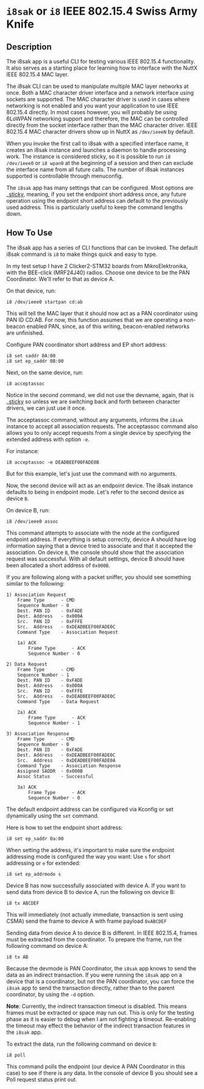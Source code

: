 # `i8sak` or `i8` IEEE 802.15.4 Swiss Army Knife

## Description

The i8sak app is a useful CLI for testing various IEEE 802.15.4
functionality. It also serves as a starting place for learning how to
interface with the NuttX IEEE 802.15.4 MAC layer.

The i8sak CLI can be used to manipulate multiple MAC layer networks at
once. Both a MAC character driver interface and a network interface
using sockets are supported. The MAC character driver is used in cases
where networking is not enabled and you want your application to use
IEEE 802.15.4 directly. In most cases however, you will probably be
using 6LoWPAN networking support and therefore, the MAC can be
controlled directly from the socket interface rather than the MAC
character driver. IEEE 802.15.4 MAC character drivers show up in NuttX
as `/dev/ieeeN` by default.

When you invoke the first call to i8sak with a specified interface name,
it creates an i8sak instance and launches a daemon to handle processing
work. The instance is considered sticky, so it is possible to run `i8
/dev/ieee0` or `i8 wpan0` at the beginning of a session and then can
exclude the interface name from all future calls. The number of i8sak
instances supported is controllable through menuconfig.

The `i8sak` app has many settings that can be configured. Most options
are \_[sticky](), meaning, if you set the endpoint short address once,
any future operation using the endpoint short address can default to the
previously used address. This is particularly useful to keep the command
lengths down.

## How To Use

The i8sak app has a series of CLI functions that can be invoked. The
default i8sak command is `i8` to make things quick and easy to type.

In my test setup I have 2 Clicker2-STM32 boards from MikroElektronika,
with the BEE-click (MRF24J40) radios. Choose one device to be the PAN
Coordinator. We'll refer to that as device A.

On that device, run:

    i8 /dev/ieee0 startpan cd:ab

This will tell the MAC layer that it should now act as a PAN coordinator
using PAN ID CD:AB. For now, this function assumes that we are operating
a non-beacon enabled PAN, since, as of this writing, beacon-enabled
networks are unfinished.

Configure PAN coordinator short address and EP short address:

    i8 set saddr 0A:00
    i8 set ep_saddr 0B:00

Next, on the same device, run:

    i8 acceptassoc

Notice in the second command, we did not use the devname, again, that is
\_[sticky]() so unless we are switching back and forth between character
drivers, we can just use it once.

The acceptassoc command, without any arguments, informs the `i8sak`
instance to accept all association requests. The acceptassoc command
also allows you to only accept requests from a single device by
specifying the extended address with option `-e`.

For instance:

    i8 acceptassoc -e DEADBEEF00FADE0B

But for this example, let's just use the command with no arguments.

Now, the second device will act as an endpoint device. The i8sak
instance defaults to being in endpoint mode. Let's refer to the second
device as device `B`.

On device B, run:

    i8 /dev/ieee0 assoc

This command attempts to associate with the node at the configured
endpoint address. If everything is setup correctly, device A should have
log information saying that a device tried to associate and that it
accepted the association. On device `B`, the console should show that
the association request was successful. With all default settings,
device B should have been allocated a short address of `0x000B`.

If you are following along with a packet sniffer, you should see
something similar to the following:

    1) Association Request
        Frame Type      - CMD
        Sequence Number - 0
        Dest. PAN ID    - 0xFADE
        Dest. Address   - 0x000A
        Src.  PAN ID    - 0xFFFE
        Src.  Address   - 0xDEADBEEF00FADE0C
        Command Type    - Association Request
    
        1a) ACK
            Frame Type      - ACK
            Sequence Number - 0
    
    2) Data Request
        Frame Type      - CMD
        Sequence Number - 1
        Dest. PAN ID    - 0xFADE
        Dest. Address   - 0x000A
        Src.  PAN ID    - 0xFFFE
        Src.  Address   - 0xDEADBEEF00FADE0C
        Command Type    - Data Request
    
        2a) ACK
            Frame Type      - ACK
            Sequence Number - 1
    
    3) Association Response
        Frame Type      - CMD
        Sequence Number - 0
        Dest. PAN ID    - 0xFADE
        Dest. Address   - 0xDEADBEEF00FADE0C
        Src.  Address   - 0xDEADBEEF00FADE0A
        Command Type    - Association Response
        Assigned SADDR  - 0x000B
        Assoc Status    - Successful
    
        3a) ACK
            Frame Type      - ACK
            Sequence Number - 0

The default endpoint address can be configured via Kconfig or set
dynamically using the `set` command.

Here is how to set the endpoint short address:

    i8 set ep_saddr 0a:00

When setting the address, it's important to make sure the endpoint
addressing mode is configured the way you want: Use `s` for short
addressing or `e` for extended:

    i8 set ep_addrmode s

Device B has now successfully associated with device A. If you want to
send data from device B to device A, run the following on device B:

    i8 tx ABCDEF

This will immediately (not actually immediate, transaction is sent using
CSMA) send the frame to device A with frame payload `0xABCDEF`

Sending data from device A to device B is different. In IEEE 802.15.4,
frames must be extracted from the coordinator. To prepare the frame, run
the following command on device A:

    i8 tx AB

Because the devmode is PAN Coordinator, the `i8sak` app knows to send
the data as an indirect transaction. If you were running the `i8sak` app
on a device that is a coordinator, but not the PAN coordinator, you can
force the `i8sak` app to send the transaction directly, rather than to
the parent coordinator, by using the `-d` option.

**Note**: Currently, the indirect transaction timeout is disabled. This
means frames must be extracted or space may run out. This is only for
the testing phase as it is easier to debug when I am not fighting a
timeout. Re-enabling the timeout may effect the behavior of the indirect
transaction features in the `i8sak` app.

To extract the data, run the following command on device `B`:

    i8 poll

This command polls the endpoint (our device A PAN Coordinator in this
case) to see if there is any data. In the console of device B you should
see a Poll request status print out.
